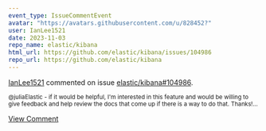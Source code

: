 ```yaml
---
event_type: IssueCommentEvent
avatar: "https://avatars.githubusercontent.com/u/828452?"
user: IanLee1521
date: 2023-11-03
repo_name: elastic/kibana
html_url: https://github.com/elastic/kibana/issues/104986
repo_url: https://github.com/elastic/kibana
---
```


<a href='https://github.com/IanLee1521' target='_blank'>IanLee1521</a> commented on issue <a href='https://github.com/elastic/kibana/issues/104986' target='_blank'>elastic/kibana#104986</a>.

<small>@juliaElastic - if it would be helpful, I'm interested in this feature and would be willing to give feedback and help review the docs that come up if there is a way to do that. Thanks!...</small>

<a href='https://github.com/elastic/kibana/issues/104986' target='_blank'>View Comment</a>